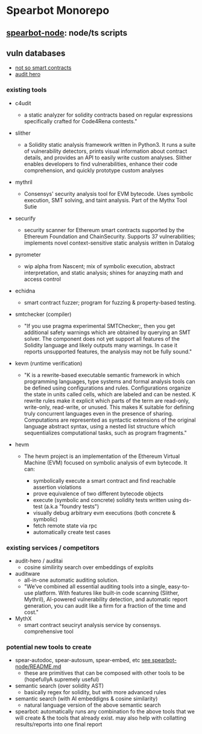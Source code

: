 # Spearbot Monorepo

## [spearbot-node](spearbot-node/README.md): node/ts scripts

## vuln databases
 - [not so smart contracts](https://github.com/crytic/not-so-smart-contracts)
 - [audit hero](https://audit-hero.com/finding)

### existing tools
 - c4udit
    - a static analyzer for solidity contracts based on regular expressions specifically crafted for Code4Rena contests."
 - slither
    - a Solidity static analysis framework written in Python3. It runs a suite of vulnerability detectors, prints visual information about contract details, and provides an API to easily write custom analyses. Slither enables developers to find vulnerabilities, enhance their code comprehension, and quickly prototype custom analyses
 - mythril
    - Consensys' security analysis tool for EVM bytecode. Uses symbolic execution, SMT solving, and taint analysis. Part of the Mythx Tool Sutie

 - securify
    - security scanner for Ethereum smart contracts supported by the Ethereum Foundation and ChainSecurity. Supports 37 vulnerabilities; implements novel context-sensitive static analysis written in Datalog
 - pyrometer
    - wip alpha from Nascent; mix of symbolic execution, abstract interpretation, and static analysis; shines for anayzing math and access control
 - echidna
    - smart contract fuzzer; program for fuzzing & property-based testing. 
 - smtchecker (compiler)
    - "If you use pragma experimental SMTChecker;, then you get additional safety warnings which are obtained by querying an SMT solver. The component does not yet support all features of the Solidity language and likely outputs many warnings. In case it reports unsupported features, the analysis may not be fully sound."
 - kevm (runtime verification)
    - "K is a rewrite-based executable semantic framework in which programming languages, type systems and formal analysis tools can be defined using configurations and rules. Configurations organize the state in units called cells, which are labeled and can be nested. K rewrite rules make it explicit which parts of the term are read-only, write-only, read-write, or unused. This makes K suitable for defining truly concurrent languages even in the presence of sharing. Computations are represented as syntactic extensions of the original language abstract syntax, using a nested list structure which sequentializes computational tasks, such as program fragments."
 - hevm
    - The hevm project is an implementation of the Ethereum Virtual Machine (EVM) focused on symbolic analysis of evm bytecode. It can:

        - symbolically execute a smart contract and find reachable assertion violations
        - prove equivalence of two different bytecode objects
        - execute (symbolic and concrete) solidity tests written using ds-test (a.k.a "foundry tests")
        - visually debug arbitrary evm executions (both concrete & symbolic)
        - fetch remote state via rpc
        - automatically create test cases

### existing services / competitors
 - audit-hero / auditai
    - cosine similirity search over embeddings of exploits
 - auditware
    - all-in-one automatic auditing solution. 
    - "We’ve combined all essential auditing tools into a single, easy-to-use platform. With features like built-in code scanning (Slither, Mythril), AI-powered vulnerability detection, and automatic report generation, you can audit like a firm for a fraction of the time and cost."
 - MythX
    - smart contract seuciryt analysis service by consensys. comprehensive tool

### potential new tools to create
 - spear-autodoc, spear-autosum, spear-embed, etc [see spearbot-node/README.md](spearbot-node/README.md)
    - these are primitives that can be composed with other tools to be (hopefullyA supremely useful)
 - semantic search (over solidity AST)
    - basically regex for solidity, but with more advanced rules
 - semantic search (with AI embeddigns & cosine similarity)
    - natural language version of the above semantic search
 - spearbot: automatically runs any combination fo the above tools that we will create & the tools that already exist. may also help with collatting results/reports into one final report
